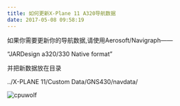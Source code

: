 ```yaml
---
title: 如何更新X-Plane 11 A320导航数据
date: 2017-05-08 09:58:19
---
```


如果你需要更新你的导航数据,请使用Aerosoft/Navigraph――

“JARDesign a320/330 Native format”

并把新数据放在目录

../X-PLANE 11/Custom Data/GNS430/navdata/ 

![cpuwolf](/images/data/attachment/201705/08/211154fwznvn22r2vzn28z.jpg)
